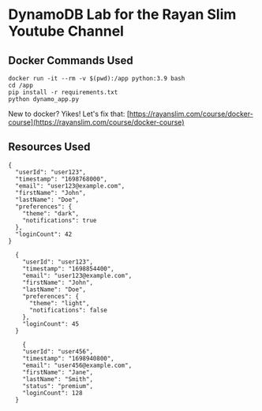# DynamoDB Lab for the Rayan Slim Youtube Channel

## Docker Commands Used

```
docker run -it --rm -v $(pwd):/app python:3.9 bash
cd /app
pip install -r requirements.txt
python dynamo_app.py
```

New to docker? Yikes! Let's fix that: [https://rayanslim.com/course/docker-course](https://rayanslim.com/course/docker-course)

## Resources Used

```
{
  "userId": "user123",
  "timestamp": "1698768000",
  "email": "user123@example.com",
  "firstName": "John",
  "lastName": "Doe",
  "preferences": {
    "theme": "dark",
    "notifications": true
  },
  "loginCount": 42
}
```

```
  {
    "userId": "user123",
    "timestamp": "1698854400",
    "email": "user123@example.com",
    "firstName": "John",
    "lastName": "Doe",
    "preferences": {
      "theme": "light",
      "notifications": false
    },
    "loginCount": 45
  }
```
```
    {
    "userId": "user456",
    "timestamp": "1698940800",
    "email": "user456@example.com",
    "firstName": "Jane",
    "lastName": "Smith",
    "status": "premium",
    "loginCount": 128
  }
```
